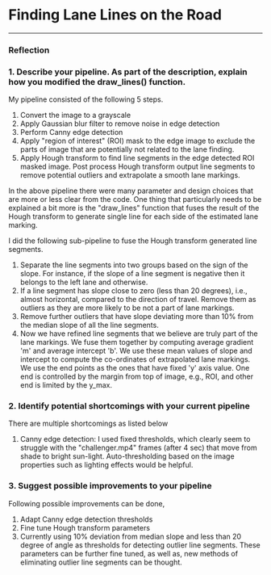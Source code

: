 # **Finding Lane Lines on the Road**

---

### Reflection

### 1. Describe your pipeline. As part of the description, explain how you modified the draw_lines() function.

My pipeline consisted of the following 5 steps.
1. Convert the image to a grayscale
2. Apply Gaussian blur filter to remove noise in edge detection
3. Perform Canny edge detection
4. Apply "region of interest" (ROI) mask to the edge image to exclude the parts of image that are potentially not related to the lane finding.
5. Apply Hough transform to find line segments in the edge detected ROI masked image. Post process Hough transform output line segments to remove potential outliers and extrapolate a smooth lane markings.


In the above pipeline there were many parameter and design choices that are more or less clear from the code. One thing that particularly needs to be explained a bit more is the "draw_lines" function that fuses the result of the Hough transform to generate single line for each side of the estimated lane marking.

I did the following sub-pipeline to fuse the Hough transform generated line segments.
1. Separate the line segments into two groups based on the sign of the slope. For instance, if the slope of a line segment is negative then it belongs to the left lane and otherwise.
2. If a line segment has slope close to zero (less than 20 degrees), i.e., almost horizontal, compared to the direction of travel. Remove them as outliers as they are more likely to be not a part of lane markings.
3. Remove further outliers that have slope deviating more than 10% from the median slope of all the line segments.
4. Now we have refined line segments that we believe are truly part of the lane markings. We fuse them together by computing average gradient 'm' and average intercept 'b'. We use these mean values of slope and intercept to compute the co-ordinates of extrapolated lane markings. We use the end points as the ones that have fixed 'y' axis value. One end is controlled by the margin from top of image, e.g., ROI, and other end is limited by the y_max.   


### 2. Identify potential shortcomings with your current pipeline
There are multiple shortcomings as listed below
1. Canny edge detection: I used fixed thresholds, which clearly seem to struggle with the "challenger.mp4" frames (after 4 sec) that move from shade to bright sun-light. Auto-thresholding based on the image properties such as lighting effects would be helpful.

### 3. Suggest possible improvements to your pipeline

Following possible improvements can be done,
1. Adapt Canny edge detection thresholds
2. Fine tune Hough transform parameters
3. Currently using 10% deviation from median slope and less than 20 degree of angle as thresholds for detecting outlier line segments. These parameters can be further fine tuned, as well as, new methods of eliminating outlier line segments can be thought. 
